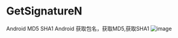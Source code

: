 # GetSignatureN
Android  MD5 SHA1 Android 获取包名，获取MD5,获取SHA1
![image](https://tomcat.allenliang.cn/GitHubPic/getsha_pic_01.png?raw=true)
